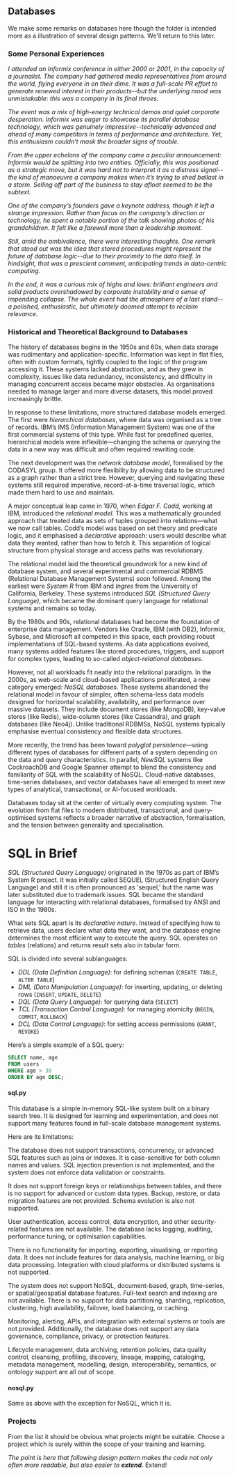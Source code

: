 
## Databases

We make some remarks on databases here though the folder is intended more as a illustration of several design patterns.
We'll return to this later.


### Some Personal Experiences

*I attended an Informix conference in either 2000 or 2001, in the capacity of a journalist. The company had gathered media representatives from around the world, flying everyone in on their dime. It was a full-scale PR effort to generate renewed interest in their products--but the underlying mood was unmistakable: this was a company in its final throes.*

*The event was a mix of high-energy technical demos and quiet corporate desperation. Informix was eager to showcase its parallel database technology, which was genuinely impressive--technically advanced and ahead of many competitors in terms of performance and architecture. Yet, this enthusiasm couldn’t mask the broader signs of trouble.*

*From the upper echelons of the company came a peculiar announcement: Informix would be splitting into two entities. Officially, this was positioned as a strategic move, but it was hard not to interpret it as a distress signal--the kind of manoeuvre a company makes when it’s trying to shed ballast in a storm. Selling off part of the business to stay afloat seemed to be the subtext.*

*One of the company’s founders gave a keynote address, though it left a strange impression. Rather than focus on the company’s direction or technology, he spent a notable portion of the talk showing photos of his grandchildren. It felt like a farewell more than a leadership moment.*

*Still, amid the ambivalence, there were interesting thoughts. One remark that stood out was the idea that stored procedures might represent the future of database logic--due to their proximity to the data itself. In hindsight, that was a prescient comment, anticipating trends in data-centric computing.*

*In the end, it was a curious mix of highs and lows: brilliant engineers and solid products overshadowed by corporate instability and a sense of impending collapse. The whole event had the atmosphere of a last stand--a polished, enthusiastic, but ultimately doomed attempt to reclaim relevance.*



### Historical and Theoretical Background to Databases

The history of databases begins in the 1950s and 60s, when data storage was rudimentary and application-specific. Information was kept in flat files, often with custom formats, tightly coupled to the logic of the program accessing it. These systems lacked abstraction, and as they grew in complexity, issues like data redundancy, inconsistency, and difficulty in managing concurrent access became major obstacles. As organisations needed to manage larger and more diverse datasets, this model proved increasingly brittle.

In response to these limitations, more structured database models emerged. The first were *hierarchical databases*, where data was organised as a tree of records. IBM’s IMS (Information Management System) was one of the first commercial systems of this type. While fast for predefined queries, hierarchical models were inflexible—changing the schema or querying the data in a new way was difficult and often required rewriting code.

The next development was the *network database model*, formalised by the CODASYL group. It offered more flexibility by allowing data to be structured as a graph rather than a strict tree. However, querying and navigating these systems still required imperative, record-at-a-time traversal logic, which made them hard to use and maintain.

A major conceptual leap came in 1970, when *Edgar F. Codd*, working at IBM, introduced the *relational model*. This was a mathematically grounded approach that treated data as sets of tuples grouped into relations—what we now call tables. Codd’s model was based on set theory and predicate logic, and it emphasised a *declarative* approach: users would describe what data they wanted, rather than how to fetch it. This separation of logical structure from physical storage and access paths was revolutionary.

The relational model laid the theoretical groundwork for a new kind of database system, and several experimental and commercial RDBMS (Relational Database Management Systems) soon followed. Among the earliest were *System R* from IBM and *Ingres* from the University of California, Berkeley. These systems introduced *SQL (Structured Query Language)*, which became the dominant query language for relational systems and remains so today.

By the 1980s and 90s, relational databases had become the foundation of enterprise data management. Vendors like Oracle, IBM (with DB2), Informix, Sybase, and Microsoft all competed in this space, each providing robust implementations of SQL-based systems. As data applications evolved, many systems added features like stored procedures, triggers, and support for complex types, leading to so-called *object-relational databases*.

However, not all workloads fit neatly into the relational paradigm. In the 2000s, as web-scale and cloud-based applications proliferated, a new category emerged: *NoSQL databases*. These systems abandoned the relational model in favour of simpler, often schema-less data models designed for horizontal scalability, availability, and performance over massive datasets. They include document stores (like MongoDB), key-value stores (like Redis), wide-column stores (like Cassandra), and graph databases (like Neo4j). Unlike traditional RDBMSs, NoSQL systems typically emphasise eventual consistency and flexible data structures.

More recently, the trend has been toward *polyglot persistence*—using different types of databases for different parts of a system depending on the data and query characteristics. In parallel, *NewSQL* systems like CockroachDB and Google Spanner attempt to blend the consistency and familiarity of SQL with the scalability of NoSQL. Cloud-native databases, time-series databases, and vector databases have all emerged to meet new types of analytical, transactional, or AI-focused workloads.

Databases today sit at the center of virtually every computing system. The evolution from flat files to modern distributed, transactional, and query-optimised systems reflects a broader narrative of abstraction, formalisation, and the tension between generality and specialisation.


# SQL in Brief

*SQL (Structured Query Language)* originated in the 1970s as part of IBM’s System R project. It was initially called SEQUEL (Structured English Query Language) and still it is often pronounced as 'sequel,' but the name was later substituted due to trademark issues. SQL became the standard language for interacting with relational databases, formalised by ANSI and ISO in the 1980s.

What sets SQL apart is its *declarative nature*. Instead of specifying how to retrieve data, users declare what data they want, and the database engine determines the most efficient way to execute the query. SQL operates on *tables* (relations) and returns result sets also in tabular form.

SQL is divided into several sublanguages:

- *DDL (Data Definition Language)*: for defining schemas (`CREATE TABLE`, `ALTER TABLE`)
- *DML (Data Manipulation Language)*: for inserting, updating, or deleting rows (`INSERT`, `UPDATE`, `DELETE`)
- *DQL (Data Query Language)*: for querying data (`SELECT`)
- *TCL (Transaction Control Language)*: for managing atomicity (`BEGIN`, `COMMIT`, `ROLLBACK`)
- *DCL (Data Control Language)*: for setting access permissions (`GRANT`, `REVOKE`)

Here’s a simple example of a SQL query:

```sql
SELECT name, age
FROM users
WHERE age > 30
ORDER BY age DESC;
```


#### sql.py

This database is a simple in-memory SQL-like system built on a binary search tree. It is designed for learning and experimentation, and does not support many features found in full-scale database management systems.

Here are its limitations:

The database does not support transactions, concurrency, or advanced SQL features such as joins or indexes. It is case-sensitive for both column names and values. SQL injection prevention is not implemented, and the system does not enforce data validation or constraints.

It does not support foreign keys or relationships between tables, and there is no support for advanced or custom data types. Backup, restore, or data migration features are not provided. Schema evolution is also not supported.

User authentication, access control, data encryption, and other security-related features are not available. The database lacks logging, auditing, performance tuning, or optimisation capabilities.

There is no functionality for importing, exporting, visualising, or reporting data. It does not include features for data analysis, machine learning, or big data processing. Integration with cloud platforms or distributed systems is not supported.

The system does not support NoSQL, document-based, graph, time-series, or spatial/geospatial database features. Full-text search and indexing are not available. There is no support for data partitioning, sharding, replication, clustering, high availability, failover, load balancing, or caching.

Monitoring, alerting, APIs, and integration with external systems or tools are not provided. Additionally, the database does not support any data governance, compliance, privacy, or protection features.

Lifecycle management, data archiving, retention policies, data quality control, cleansing, profiling, discovery, lineage, mapping, cataloging, metadata management, modelling, design, interoperability, semantics, or ontology support are all out of scope.


#### nosql.py

Same as above with the exception for NoSQL, which it is.


### Projects

From the list it should be obvious what projects might be suitable. Choose a project which is surely within the scope of your training and learning.

*The point is here that following design pattern makes the code not only often more readable, but also easier to __extend__.* Extend!

